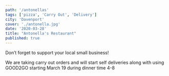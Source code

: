 ```yaml
---
path: '/antonellas'
tags: ['pizza', 'Carry Out', 'Delivery']
city: 'Davenport'
cover: './antonella.jpg'
date: '2020-03-28'
title: "Antonella's Restaurant"
published: true
---
```


Don’t forget to support your local small business!

We are taking carry out orders and will start self deliveries along with using GOOD2GO starting March 19 during dinner time 4-8
